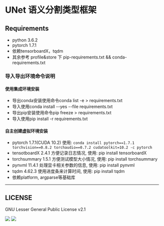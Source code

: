 <!--
 * @Author: zhonzxad
 * @Date: 2021-06-24 10:10:02
 * @LastEditTime: 2021-12-16 21:15:18
 * @LastEditors: zhonzxad
-->
# UNet 语义分割类型框架

## Requirements
* python 3.6.2
* pytorch 1.7.1
* 依赖tensorboardX，tqdm
* 其余参考 profile&store 下 pip-requirements.txt && conda-requirements.txt

### 导入导出环境命令说明
#### 使用集成环境安装
* 导出conda安装使用命令conda list -e > requirements.txt 
* 导入使用conda install --yes --file requirements.txt
* 导出pip安装使用命令pip freeze > requirements.txt
* 导入使用pip install -r requirements.txt
#### 自主创建虚拟环境安装
* pytorch 1.7.1(CUDA 10.2) 使用: 
`conda install pytorch==1.7.1 torchvision==0.8.2 torchaudio==0.7.2 cudatoolkit=10.2 -c pytorch`
* tensotboardX 2.4.1 方便记录日志情况, 使用: pip install tensorboardX
* torchsummary 1.5.1 方便测试模型大小情况, 使用: pip install torchsummary
* pynvml 11.4.1 处理显卡相关参数的信息, 使用: pip install pynvml
* tqdm 4.62.3 使用进度条来计算时间, 使用: pip install tqdm
* 依赖platform, argparse等基础库

---
## LICENSE
GNU Lesser General Public License v2.1

[![](https://img.shields.io/badge/license-GPL%20v2.1-brightgreen?style=plastic)](https://github.com/zhonzxad/DeepNetTrainWork/tree/main)
![](https://img.shields.io/badge/language-python-blue.svg?style=plastic)

